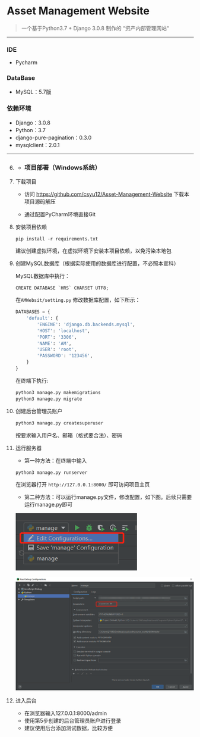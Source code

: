 #  Asset Management Website

> 一个基于Python3.7 + Django 3.0.8 制作的 “资产内部管理网站“

------

### IDE

- Pycharm

### DataBase

- MySQL：5.7版

### 依赖环境

- Django：3.0.8
- Python：3.7
- django-pure-pagination：0.3.0
- mysqlclient：2.0.1


------

6. - ### 项目部署（Windows系统）

 1. 下载项目

    * 访问 https://github.com/csyu12/Asset-Management-Website 下载本项目源码解压

    * 通过配置PyCharm环境直接Git

 2. 安装项目依赖

    ```
    pip install -r requirements.txt
    ```

    建议创建虚拟环境，在虚拟环境下安装本项目依赖，以免污染本地包

 3. 创建MySQL数据库（根据实际使用的数据库进行配置，不必照本宣科）

    MySQL数据库中执行：

    ```mysql
    CREATE DATABASE `HRS` CHARSET UTF8;
    ```

    在`AMWebsit/setting.py` 修改数据库配置，如下所示：

    ```python
    DATABASES = {
        'default': {
            'ENGINE': 'django.db.backends.mysql',
            'HOST': 'localhost',
            'PORT': '3306',
            'NAME': 'AM',
            'USER': 'root',
            'PASSWORD': '123456',
        }
    }
    ```

    在终端下执行:

    ```python
    python3 manage.py makemigrations
    python3 manage.py migrate
    ```

 4. 创建后台管理员账户

    ```python
    python3 manage.py createsuperuser
    ```

    按要求输入用户名、邮箱（格式要合法）、密码

 5. 运行服务器

    * 第一种方法：在终端中输入

    ```python
    python3 manage.py runserver
    ```

    在浏览器打开 `http://127.0.0.1:8000/` 即可访问项目主页

    * 第二种方法：可以运行manage.py文件，修改配置，如下图。后续只需要运行manage.py即可

     ![Image text](README_IMG/3.png)

    ![Image text](README_IMG/manage.jpg)  
    
 6. 进入后台

    - 在浏览器输入127.0.0.1:8000/admin
    - 使用第5步创建的后台管理员账户进行登录
    - 建议使用后台添加测试数据，比较方便